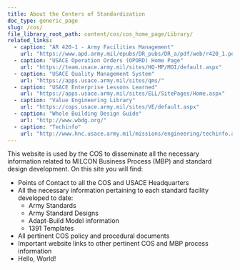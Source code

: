 ```yaml
---
title: About the Centers of Standardization
doc_type: generic_page
slug: /cos/
file_library_root_path: content/cos/cos_home_page/Library/
related_links:
  - caption: "AR 420-1 - Army Facilities Management"
    url: "https://www.apd.army.mil/epubs/DR_pubs/DR_a/pdf/web/r420_1.pdf"
  - caption: "USACE Operation Orders (OPORD) Home Page"
    url: "https://team.usace.army.mil/sites/HQ-MP/MOI/default.aspx"
  - caption: "USACE Quality Management System"
    url: "https://apps.usace.army.mil/sites/qms/"
  - caption: "USACE Enterprise Lessons Learned"
    url: "https://apps.usace.army.mil/sites/ELL/SitePages/Home.aspx"
  - caption: "Value Engineering Library"
    url: "https://cops.usace.army.mil/sites/VE/default.aspx"
  - caption: "Whole Building Design Guide"
    url: "http://www.wbdg.org/"
  - caption: "Techinfo"
    url: "http://www.hnc.usace.army.mil/missions/engineering/techinfo.aspx"
---
```


This website is used by the COS to disseminate all the necessary information related to MILCON Business Process (MBP) and standard design development. On this site you will find:

- Points of Contact to all the COS and USACE Headquarters
- All the necessary information pertaining to each standard facility developed to date:
  - Army Standards
  - Army Standard Designs
  - Adapt-Build Model information
  - 1391 Templates
- All pertinent COS policy and procedural documents
- Important website links to other pertinent COS and MBP process information
- Hello, World!

